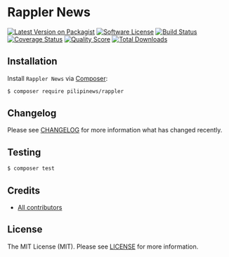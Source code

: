 # Rappler News

[![Latest Version on Packagist][ico-version]][link-packagist]
[![Software License][ico-license]][link-license]
[![Build Status][ico-travis]][link-travis]
[![Coverage Status][ico-scrutinizer]][link-scrutinizer]
[![Quality Score][ico-code-quality]][link-code-quality]
[![Total Downloads][ico-downloads]][link-downloads]

## Installation

Install `Rappler News` via [Composer](https://getcomposer.org/):

``` bash
$ composer require pilipinews/rappler
```

## Changelog

Please see [CHANGELOG][link-changelog] for more information what has changed recently.

## Testing

``` bash
$ composer test
```

## Credits

- [All contributors][link-contributors]

## License

The MIT License (MIT). Please see [LICENSE][link-license] for more information.

[ico-code-quality]: https://img.shields.io/scrutinizer/g/pilipinews/rappler.svg?style=flat-square
[ico-downloads]: https://img.shields.io/packagist/dt/pilipinews/rappler.svg?style=flat-square
[ico-license]: https://img.shields.io/badge/license-MIT-brightgreen.svg?style=flat-square
[ico-scrutinizer]: https://img.shields.io/scrutinizer/coverage/g/pilipinews/rappler.svg?style=flat-square
[ico-travis]: https://img.shields.io/travis/pilipinews/rappler/master.svg?style=flat-square
[ico-version]: https://img.shields.io/packagist/v/pilipinews/rappler.svg?style=flat-square

[link-changelog]: https://github.com/pilipinews/rappler/blob/master/CHANGELOG.md
[link-code-quality]: https://scrutinizer-ci.com/g/pilipinews/rappler
[link-contributors]: https://github.com/pilipinews/rappler/contributors
[link-downloads]: https://packagist.org/packages/pilipinews/rappler
[link-license]: https://github.com/pilipinews/rappler/blob/master/LICENSE.md
[link-packagist]: https://packagist.org/packages/pilipinews/rappler
[link-scrutinizer]: https://scrutinizer-ci.com/g/pilipinews/rappler/code-structure
[link-travis]: https://travis-ci.org/pilipinews/rappler